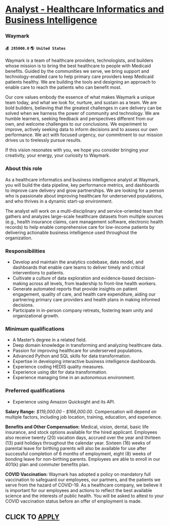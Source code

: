 # [Analyst - Healthcare Informatics and Business Intelligence](https://www.remotewlb.com/apply/analyst-healthcare-informatics-and-business-intelligence)  
### Waymark  
#### `💰 285000.0` `🌎 United States`  

Waymark is a team of healthcare providers, technologists, and builders whose mission is to bring the best healthcare to people with Medicaid benefits. Guided by the communities we serve, we bring support and technology-enabled care to help primary care providers keep Medicaid patients healthy. We are building the tools and designing an approach to enable care to reach the patients who can benefit most.

Our core values embody the essence of what makes Waymark a unique team today, and what we look for, nurture, and sustain as a team. We are bold builders, believing that the greatest challenges in care delivery can be solved when we harness the power of community and technology. We are humble learners, seeking feedback and perspectives different from our own, and welcome challenges to our conclusions. We experiment to improve, actively seeking data to inform decisions and to assess our own performance. We act with focused urgency, our commitment to our mission drives us to tirelessly pursue results.

If this vision resonates with you, we hope you consider bringing your creativity, your energy, your curiosity to Waymark.

### About this role

As a healthcare informatics and business intelligence analyst at Waymark, you will build the data pipeline, key performance metrics, and dashboards to improve care delivery and grow partnerships. We are looking for a person who is passionate about improving healthcare for underserved populations, and who thrives in a dynamic start-up environment.

The analyst will work on a multi-disciplinary and service-oriented team that gathers and analyzes large-scale healthcare datasets from multiple sources (e.g., health insurance claims, care management software, electronic health records) to help enable comprehensive care for low-income patients by delivering actionable business intelligence used throughout the organization.

### Responsibilities

  * Develop and maintain the analytics codebase, data model, and dashboards that enable care teams to deliver timely and critical interventions to patients.
  * Cultivate a culture of data exploration and evidence-based decision-making across all levels, from leadership to front-line health workers.
  * Generate automated reports that provide insights on patient engagement, quality of care, and health care expenditure, aiding our partnering primary care providers and health plans in making informed decisions.
  * Participate in in-person company retreats, fostering team unity and organizational growth.

### Minimum qualifications

  * A Master’s degree in a related field.
  * Deep domain knowledge in transforming and analyzing healthcare data.
  * Passion for improving healthcare for underserved populations.
  * Advanced Python and SQL skills for data transformation.
  * Expertise in developing interactive business intelligence dashboards.
  * Experience coding HEDIS quality measures.
  * Experience using dbt for data transformation.
  * Experience managing time in an autonomous environment.

### Preferred qualifications

  * Experience using Amazon Quicksight and its API.

 **Salary Range:** _$119,000.00 - $166,000.00_. Compensation will depend on multiple factors, including job location, training, education, and experience.

 **Benefits and Other Compensation:** Medical, vision, dental, basic life insurance, and stock options available for the hired applicant. Employees also receive twenty (20) vacation days, accrued over the year and thirteen (13) paid holidays throughout the calendar year. Sixteen (16) weeks of parental leave for birthing parents will also be available for use after successful completion of 6 months of employment, eight (8) weeks of bonding leave for non-birthing parents. Employees are able to enroll in our 401(k) plan and commuter benefits plan.

 **COVID Vaccination:** Waymark has adopted a policy on mandatory full vaccination to safeguard our employees, our partners, and the patients we serve from the hazard of COVID-19. As a healthcare company, we believe it is important for our employees and actions to reflect the best available science and the interests of public health. You will be asked to attest to your COVID vaccination status before an offer of employment is made.

  
## CLICK TO [APPLY](https://www.remotewlb.com/apply/analyst-healthcare-informatics-and-business-intelligence)

